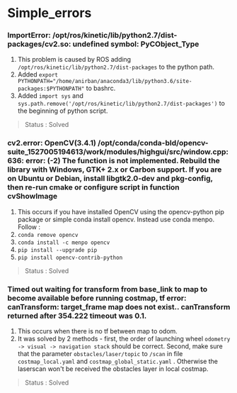# Simple_errors

### ImportError: /opt/ros/kinetic/lib/python2.7/dist-packages/cv2.so: undefined symbol: PyCObject_Type

1. This problem is caused by ROS adding `/opt/ros/kinetic/lib/python2.7/dist-packages` to the python path.
2. Added `export PYTHONPATH="/home/anirban/anaconda3/lib/python3.6/site-packages:$PYTHONPATH"` to bashrc.
3. Added `import sys` and `sys.path.remove('/opt/ros/kinetic/lib/python2.7/dist-packages')` to the beginning of python script.

> Status : Solved


### cv2.error: OpenCV(3.4.1) /opt/conda/conda-bld/opencv-suite_1527005194613/work/modules/highgui/src/window.cpp:636: error: (-2) The function is not implemented. Rebuild the library with Windows, GTK+ 2.x or Carbon support. If you are on Ubuntu or Debian, install libgtk2.0-dev and pkg-config, then re-run cmake or configure script in function cvShowImage

1. This occurs if you have installed OpenCV using the opencv-python pip package or simple conda install opencv. Instead use conda menpo. Follow :
2. `conda remove opencv`
3. `conda install -c menpo opencv`
4. `pip install --upgrade pip`
5. `pip install opencv-contrib-python`

> Status : Solved

### Timed out waiting for transform from base_link to map to become available before running costmap, tf error: canTransform: target_frame map does not exist.. canTransform returned after 354.222 timeout was 0.1.

1. This occurs when there is no tf between map to odom. 
2. It was solved by 2 methods - first, the order of launching wheel `odometry -> visual -> navigation stack` should be correct. Second, make sure that the parameter `obstacles/laser/topic` to `/scan` in file `costmap_local.yaml` and `costmap_global_static.yaml` . Otherwise the laserscan won't be received the obstacles layer in local costmap.

> Status : Solved
